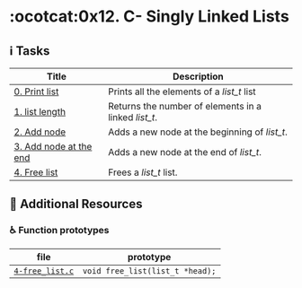 # :ocotcat:0x12. C- Singly Linked Lists

## :information_source: Tasks

Title|Description
-----|---------
[0. Print list](./0-print_list.c) | Prints all the elements of a *list_t* list
[1. list length](./1-list_len.c) | Returns the number of elements in a linked *list_t*.
[2. Add node](./2-add_node.c) | Adds a new node at the beginning of *list_t*.
[3. Add node at the end](./3-add_node_end.c) | Adds a new node at the end of *list_t*.
[4. Free list](./4-free_list.c) | Frees a *list_t* list.

## :camel: Additional Resources

### :wheelchair: Function prototypes

file | prototype
-----|----------
[`4-free_list.c`](./4-free_list.c) | `void free_list(list_t *head);`
